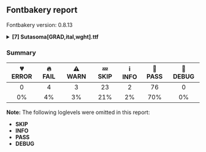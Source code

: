 ## Fontbakery report

Fontbakery version: 0.8.13

<details><summary><b>[7] Sutasoma[GRAD,ital,wght].ttf</b></summary><div><details><summary>🔥 <b>FAIL:</b> The variable font 'wght' (Weight) axis coordinate must be 400 on the 'Regular' instance. (<a href="https://font-bakery.readthedocs.io/en/stable/fontbakery/profiles/fvar.html#com.google.fonts/check/varfont/regular_wght_coord">com.google.fonts/check/varfont/regular_wght_coord</a>)</summary><div>


* 🔥 **FAIL** "Regular" instance not present. [code: no-regular-instance]
</div></details><details><summary>🔥 <b>FAIL:</b> The variable font 'ital' (Italic) axis coordinate must be zero on the 'Regular' instance. (<a href="https://font-bakery.readthedocs.io/en/stable/fontbakery/profiles/fvar.html#com.google.fonts/check/varfont/regular_ital_coord">com.google.fonts/check/varfont/regular_ital_coord</a>)</summary><div>


* 🔥 **FAIL** "Regular" instance not present. [code: no-regular-instance]
</div></details><details><summary>🔥 <b>FAIL:</b> The variable font 'wght' (Weight) axis coordinate must be 700 on the 'Bold' instance. (<a href="https://font-bakery.readthedocs.io/en/stable/fontbakery/profiles/fvar.html#com.google.fonts/check/varfont/bold_wght_coord">com.google.fonts/check/varfont/bold_wght_coord</a>)</summary><div>


* 🔥 **FAIL** "Bold" instance not present. [code: no-bold-instance]
</div></details><details><summary>🔥 <b>FAIL:</b> STAT table has Axis Value tables? (<a href="https://font-bakery.readthedocs.io/en/stable/fontbakery/profiles/stat.html#com.adobe.fonts/check/stat_has_axis_value_tables">com.adobe.fonts/check/stat_has_axis_value_tables</a>)</summary><div>


* 🔥 **FAIL** STAT table is missing Axis Value for 'ital' value '9.0' [code: missing-axis-value-table]
* 🔥 **FAIL** STAT table is missing Axis Value for 'ital' value '9.0' [code: missing-axis-value-table]
* 🔥 **FAIL** STAT table is missing Axis Value for 'ital' value '9.0' [code: missing-axis-value-table]
* 🔥 **FAIL** STAT table is missing Axis Value for 'ital' value '9.0' [code: missing-axis-value-table]
* 🔥 **FAIL** STAT table is missing Axis Value for 'ital' value '9.0' [code: missing-axis-value-table]
* 🔥 **FAIL** STAT table is missing Axis Value for 'ital' value '9.0' [code: missing-axis-value-table]
* 🔥 **FAIL** STAT table is missing Axis Value for 'ital' value '9.0' [code: missing-axis-value-table]
* 🔥 **FAIL** STAT table is missing Axis Value for 'ital' value '9.0' [code: missing-axis-value-table]
* 🔥 **FAIL** STAT table is missing Axis Value for 'ital' value '9.0' [code: missing-axis-value-table]
* 🔥 **FAIL** STAT table is missing Axis Value for 'ital' value '9.0' [code: missing-axis-value-table]
* 🔥 **FAIL** STAT table is missing Axis Value for 'ital' value '9.0' [code: missing-axis-value-table]
* 🔥 **FAIL** STAT table is missing Axis Value for 'ital' value '9.0' [code: missing-axis-value-table]
* 🔥 **FAIL** STAT table is missing Axis Value for 'ital' value '9.0' [code: missing-axis-value-table]
* 🔥 **FAIL** STAT table is missing Axis Value for 'ital' value '9.0' [code: missing-axis-value-table]
</div></details><details><summary>⚠ <b>WARN:</b> Does the font contain a soft hyphen? (<a href="https://font-bakery.readthedocs.io/en/stable/fontbakery/profiles/universal.html#com.google.fonts/check/soft_hyphen">com.google.fonts/check/soft_hyphen</a>)</summary><div>


* ⚠ **WARN** This font has a 'Soft Hyphen' character. [code: softhyphen]
</div></details><details><summary>⚠ <b>WARN:</b> Detect any interpolation issues in the font. (<a href="https://font-bakery.readthedocs.io/en/stable/fontbakery/profiles/universal.html#com.google.fonts/check/interpolation_issues">com.google.fonts/check/interpolation_issues</a>)</summary><div>


* ⚠ **WARN** Interpolation issues were found in the font: 	- Contour 1 start point differs in glyph 'zero' between location <fontTools.ttLib.ttGlyphSet._TTGlyphSetGlyf object at 0x10a7ba710> and location <fontTools.ttLib.ttGlyphSet._TTGlyphSetGlyf object at 0x10a7d4110>

	- Contour 1 start point differs in glyph 'zero' between location <fontTools.ttLib.ttGlyphSet._TTGlyphSetGlyf object at 0x10a7ba710> and location <fontTools.ttLib.ttGlyphSet._TTGlyphSetGlyf object at 0x10a7d4550>

	- Contour 1 start point differs in glyph 'zero' between location <fontTools.ttLib.ttGlyphSet._TTGlyphSetGlyf object at 0x10a7ba710> and location <fontTools.ttLib.ttGlyphSet._TTGlyphSetGlyf object at 0x10a7b4cd0>

	- Contour 1 start point differs in glyph 'zero' between location <fontTools.ttLib.ttGlyphSet._TTGlyphSetGlyf object at 0x10a7ba710> and location <fontTools.ttLib.ttGlyphSet._TTGlyphSetGlyf object at 0x10a7d4590>

	- Contour 1 start point differs in glyph 'zero' between location <fontTools.ttLib.ttGlyphSet._TTGlyphSetGlyf object at 0x10a7ba710> and location <fontTools.ttLib.ttGlyphSet._TTGlyphSetGlyf object at 0x10a7b5090>

	- Contour 1 start point differs in glyph 'zero' between location <fontTools.ttLib.ttGlyphSet._TTGlyphSetGlyf object at 0x10a7ba710> and location <fontTools.ttLib.ttGlyphSet._TTGlyphSetGlyf object at 0x10a7b5290>

	- Contour 3 start point differs in glyph 'numbersign' between location <fontTools.ttLib.ttGlyphSet._TTGlyphSetGlyf object at 0x10a7ba710> and location <fontTools.ttLib.ttGlyphSet._TTGlyphSetGlyf object at 0x10c1a49d0>

	- Contour 3 start point differs in glyph 'numbersign' between location <fontTools.ttLib.ttGlyphSet._TTGlyphSetGlyf object at 0x10a7ba710> and location <fontTools.ttLib.ttGlyphSet._TTGlyphSetGlyf object at 0x10a7d4550>

	- Contour 3 start point differs in glyph 'numbersign' between location <fontTools.ttLib.ttGlyphSet._TTGlyphSetGlyf object at 0x10a7ba710> and location <fontTools.ttLib.ttGlyphSet._TTGlyphSetGlyf object at 0x10a7b54d0>

	- Contour 3 start point differs in glyph 'numbersign' between location <fontTools.ttLib.ttGlyphSet._TTGlyphSetGlyf object at 0x10a7ba710> and location <fontTools.ttLib.ttGlyphSet._TTGlyphSetGlyf object at 0x10a7b4ad0>

	- Contour 3 start point differs in glyph 'numbersign' between location <fontTools.ttLib.ttGlyphSet._TTGlyphSetGlyf object at 0x10a7ba710> and location <fontTools.ttLib.ttGlyphSet._TTGlyphSetGlyf object at 0x10a7b5090>

	- Contour 3 start point differs in glyph 'numbersign' between location <fontTools.ttLib.ttGlyphSet._TTGlyphSetGlyf object at 0x10a7ba710> and location <fontTools.ttLib.ttGlyphSet._TTGlyphSetGlyf object at 0x10a7b5290>

	- Contour 2 start point differs in glyph 'oslash' between location <fontTools.ttLib.ttGlyphSet._TTGlyphSetGlyf object at 0x10a7ba710> and location <fontTools.ttLib.ttGlyphSet._TTGlyphSetGlyf object at 0x10a7d4590>

	- Contour 2 start point differs in glyph 'Q' between location <fontTools.ttLib.ttGlyphSet._TTGlyphSetGlyf object at 0x10a7ba710> and location <fontTools.ttLib.ttGlyphSet._TTGlyphSetGlyf object at 0x10a7d4590>

	- Contour 1 start point differs in glyph 'six' between location <fontTools.ttLib.ttGlyphSet._TTGlyphSetGlyf object at 0x10a7ba710> and location <fontTools.ttLib.ttGlyphSet._TTGlyphSetGlyf object at 0x10a7d4590>

	- Contour 1 start point differs in glyph 'O' between location <fontTools.ttLib.ttGlyphSet._TTGlyphSetGlyf object at 0x10a7ba710> and location <fontTools.ttLib.ttGlyphSet._TTGlyphSetGlyf object at 0x10a7d4590>

	- Contour 1 start point differs in glyph 'zero.dnom' between location <fontTools.ttLib.ttGlyphSet._TTGlyphSetGlyf object at 0x10a7ba710> and location <fontTools.ttLib.ttGlyphSet._TTGlyphSetGlyf object at 0x10a7d4110>

	- Contour 1 start point differs in glyph 'zero.dnom' between location <fontTools.ttLib.ttGlyphSet._TTGlyphSetGlyf object at 0x10a7ba710> and location <fontTools.ttLib.ttGlyphSet._TTGlyphSetGlyf object at 0x10a7d4550>

	- Contour 1 start point differs in glyph 'zero.dnom' between location <fontTools.ttLib.ttGlyphSet._TTGlyphSetGlyf object at 0x10a7ba710> and location <fontTools.ttLib.ttGlyphSet._TTGlyphSetGlyf object at 0x10a7b4cd0>

	- Contour 1 start point differs in glyph 'zero.dnom' between location <fontTools.ttLib.ttGlyphSet._TTGlyphSetGlyf object at 0x10a7ba710> and location <fontTools.ttLib.ttGlyphSet._TTGlyphSetGlyf object at 0x10a7d4590>

	- Contour 1 start point differs in glyph 'zero.dnom' between location <fontTools.ttLib.ttGlyphSet._TTGlyphSetGlyf object at 0x10a7ba710> and location <fontTools.ttLib.ttGlyphSet._TTGlyphSetGlyf object at 0x10a7b5090>

	- Contour 1 start point differs in glyph 'zero.dnom' between location <fontTools.ttLib.ttGlyphSet._TTGlyphSetGlyf object at 0x10a7ba710> and location <fontTools.ttLib.ttGlyphSet._TTGlyphSetGlyf object at 0x10a7b5290>

	- Contour 1 start point differs in glyph 'OE' between location <fontTools.ttLib.ttGlyphSet._TTGlyphSetGlyf object at 0x10a7ba710> and location <fontTools.ttLib.ttGlyphSet._TTGlyphSetGlyf object at 0x10a7d4590>

	- Contour 1 start point differs in glyph 'oe' between location <fontTools.ttLib.ttGlyphSet._TTGlyphSetGlyf object at 0x10a7ba710> and location <fontTools.ttLib.ttGlyphSet._TTGlyphSetGlyf object at 0x10a7d4590>

	- Contour 2 start point differs in glyph 'Oslash' between location <fontTools.ttLib.ttGlyphSet._TTGlyphSetGlyf object at 0x10a7ba710> and location <fontTools.ttLib.ttGlyphSet._TTGlyphSetGlyf object at 0x10a7d4590>

	- Contour 1 start point differs in glyph 'nine' between location <fontTools.ttLib.ttGlyphSet._TTGlyphSetGlyf object at 0x10a7ba710> and location <fontTools.ttLib.ttGlyphSet._TTGlyphSetGlyf object at 0x10a7d4590>

	- Contour 1 start point differs in glyph 'uni2080' between location <fontTools.ttLib.ttGlyphSet._TTGlyphSetGlyf object at 0x10a7ba710> and location <fontTools.ttLib.ttGlyphSet._TTGlyphSetGlyf object at 0x10a7d4110>

	- Contour 1 start point differs in glyph 'uni2080' between location <fontTools.ttLib.ttGlyphSet._TTGlyphSetGlyf object at 0x10a7ba710> and location <fontTools.ttLib.ttGlyphSet._TTGlyphSetGlyf object at 0x10a7d4550>

	- Contour 1 start point differs in glyph 'uni2080' between location <fontTools.ttLib.ttGlyphSet._TTGlyphSetGlyf object at 0x10a7ba710> and location <fontTools.ttLib.ttGlyphSet._TTGlyphSetGlyf object at 0x10a7b4cd0>

	- Contour 1 start point differs in glyph 'uni2080' between location <fontTools.ttLib.ttGlyphSet._TTGlyphSetGlyf object at 0x10a7ba710> and location <fontTools.ttLib.ttGlyphSet._TTGlyphSetGlyf object at 0x10a7d4590>

	- Contour 1 start point differs in glyph 'uni2080' between location <fontTools.ttLib.ttGlyphSet._TTGlyphSetGlyf object at 0x10a7ba710> and location <fontTools.ttLib.ttGlyphSet._TTGlyphSetGlyf object at 0x10a7b5090>

	- Contour 1 start point differs in glyph 'uni2080' between location <fontTools.ttLib.ttGlyphSet._TTGlyphSetGlyf object at 0x10a7ba710> and location <fontTools.ttLib.ttGlyphSet._TTGlyphSetGlyf object at 0x10a7b5290> 

	- Contour 1 start point differs in glyph 'o' between location <fontTools.ttLib.ttGlyphSet._TTGlyphSetGlyf object at 0x10a7ba710> and location <fontTools.ttLib.ttGlyphSet._TTGlyphSetGlyf object at 0x10a7d4590> [code: interpolation-issues]
</div></details><details><summary>⚠ <b>WARN:</b> Are there any misaligned on-curve points? (<a href="https://font-bakery.readthedocs.io/en/stable/fontbakery/profiles/<Section: Outline Correctness Checks>.html#com.google.fonts/check/outline_alignment_miss">com.google.fonts/check/outline_alignment_miss</a>)</summary><div>


* ⚠ **WARN** The following glyphs have on-curve points which have potentially incorrect y coordinates:

	* comma (U+002C): X=123.5,Y=1.5 (should be at baseline 0?)

	* comma (U+002C): X=100.0,Y=-2.0 (should be at baseline 0?)

	* zero (U+0030): X=226.5,Y=700.5 (should be at cap-height 700?)

	* zero (U+0030): X=375.5,Y=-0.5 (should be at baseline 0?)

	* six (U+0036): X=223.5,Y=700.5 (should be at cap-height 700?)

	* nine (U+0039): X=330.5,Y=-0.5 (should be at baseline 0?)

	* semicolon (U+003B): X=123.5,Y=1.5 (should be at baseline 0?)

	* semicolon (U+003B): X=100.0,Y=-2.0 (should be at baseline 0?)

	* b (U+0062): X=388.0,Y=1.0 (should be at baseline 0?)

	* d (U+0064): X=180.0,Y=489.0 (should be at x-height 490?)

	* d (U+0064): X=319.5,Y=488.5 (should be at x-height 490?)

	* p (U+0070): X=377.0,Y=1.0 (should be at baseline 0?)

	* p (U+0070): X=237.5,Y=1.5 (should be at baseline 0?)

	* q (U+0071): X=180.0,Y=489.0 (should be at x-height 490?)

	* r (U+0072): X=350.0,Y=489.0 (should be at x-height 490?)

	* t (U+0074): X=279.5,Y=-0.5 (should be at baseline 0?)

	* registered (U+00AE): X=184.0,Y=702.0 (should be at cap-height 700?)

	* uni00B9 (U+00B9): X=30.0,Y=702.0 (should be at cap-height 700?)

	* eth (U+00F0): X=338.5,Y=2.0 (should be at baseline 0?)

	* thorn (U+00FE): X=378.0,Y=1.0 (should be at baseline 0?)

	* thorn (U+00FE): X=238.5,Y=1.5 (should be at baseline 0?)

	* OE (U+0152): X=412.5,Y=0.5 (should be at baseline 0?)

	* uni0163 (U+0163): X=279.5,Y=-0.5 (should be at baseline 0?)

	* tcaron (U+0165): X=279.5,Y=-0.5 (should be at baseline 0?)

	* uni021B (U+021B): X=279.5,Y=-0.5 (should be at baseline 0?)

	* uni03BC (U+03BC): X=548.5,Y=-0.5 (should be at baseline 0?)

	* pi (U+03C0): X=619.5,Y=-0.5 (should be at baseline 0?)

	* quotesinglbase (U+201A): X=131.5,Y=2.0 (should be at baseline 0?)

	* quotesinglbase (U+201A): X=107.0,Y=-2.0 (should be at baseline 0?)

	* quotedblbase (U+201E): X=131.5,Y=2.0 (should be at baseline 0?)

	* quotedblbase (U+201E): X=107.0,Y=-2.0 (should be at baseline 0?)

	* quotedblbase (U+201E): X=312.5,Y=2.0 (should be at baseline 0?)

	* quotedblbase (U+201E): X=288.0,Y=-2.0 (should be at baseline 0?)

	* oneeighth (U+215B): X=546.5,Y=2.0 (should be at baseline 0?)

	* threeeighths (U+215C): X=606.5,Y=2.0 (should be at baseline 0?)

	* fiveeighths (U+215D): X=611.5,Y=2.0 (should be at baseline 0?)

	* seveneighths (U+215E): X=540.5,Y=2.0 (should be at baseline 0?)

	* uni25CC (U+25CC): X=382.0,Y=1.0 (should be at baseline 0?)

	* uni25CC (U+25CC): X=439.5,Y=1.0 (should be at baseline 0?)

	* uni25CC (U+25CC): X=382.0,Y=699.0 (should be at cap-height 700?) 

	* uni25CC (U+25CC): X=439.5,Y=699.0 (should be at cap-height 700?) [code: found-misalignments]
</div></details><br></div></details>

### Summary

| 💔 ERROR | 🔥 FAIL | ⚠ WARN | 💤 SKIP | ℹ INFO | 🍞 PASS | 🔎 DEBUG |
|:-----:|:----:|:----:|:----:|:----:|:----:|:----:|
| 0 | 4 | 3 | 23 | 2 | 76 | 0 |
| 0% | 4% | 3% | 21% | 2% | 70% | 0% |

**Note:** The following loglevels were omitted in this report:
* **SKIP**
* **INFO**
* **PASS**
* **DEBUG**
